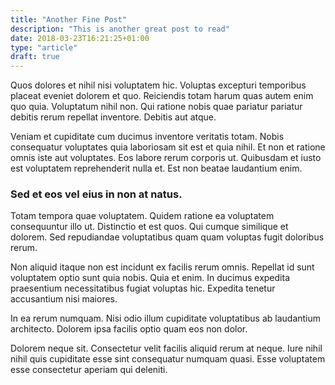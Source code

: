```yaml
---
title: "Another Fine Post"
description: "This is another great post to read"
date: 2018-03-23T16:21:25+01:00
type: "article"
draft: true
---
```


Quos dolores et nihil nisi voluptatem hic. Voluptas excepturi temporibus placeat eveniet dolorem et quo. Reiciendis totam harum quas autem enim quo quia. Voluptatum nihil non. Qui ratione nobis quae pariatur pariatur debitis rerum repellat inventore. Debitis aut atque.

Veniam et cupiditate cum ducimus inventore veritatis totam. Nobis consequatur voluptates quia laboriosam sit est et quia nihil. Et non et ratione omnis iste aut voluptates. Eos labore rerum corporis ut. Quibusdam et iusto est voluptatem reprehenderit nulla et. Est non beatae laudantium enim.

### Sed et eos vel eius in non at natus.

Totam tempora quae voluptatem. Quidem ratione ea voluptatem consequuntur illo ut. Distinctio et est quos. Qui cumque similique et dolorem. Sed repudiandae voluptatibus quam quam voluptas fugit doloribus rerum.

Non aliquid itaque non est incidunt ex facilis rerum omnis. Repellat id sunt voluptatem optio sunt quia nobis. Quia et enim. In ducimus expedita praesentium necessitatibus fugiat voluptas hic. Expedita tenetur accusantium nisi maiores.
 
In ea rerum numquam. Nisi odio illum cupiditate voluptatibus ab laudantium architecto. Dolorem ipsa facilis optio quam eos non dolor.
 
Dolorem neque sit. Consectetur velit facilis aliquid rerum at neque. Iure nihil nihil quis cupiditate esse sint consequatur numquam quasi. Esse voluptatem esse consectetur aperiam qui deleniti.